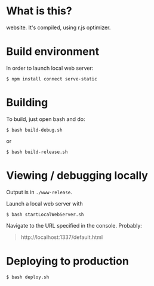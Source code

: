 

# What is this?
website. It's compiled, using r.js optimizer.

# Build environment
In order to launch local web server:

    $ npm install connect serve-static


# Building
To build, just open bash and do:

    $ bash build-debug.sh

or


    $ bash build-release.sh


# Viewing / debugging locally

Output is in `./www-release`.

Launch a local web server with

    $ bash startLocalWebServer.sh

Navigate to the URL specified in the console. Probably:

> http://localhost:1337/default.html


# Deploying to production

    $ bash deploy.sh

